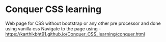 # Conquer CSS learning
Web page for CSS without bootstrap or any other pre processor and done using vanilla css 
Navigate to the page using - https://karthikbht91.github.io/Conquer_CSS_learning/conquer.html
